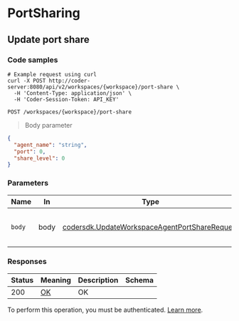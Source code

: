 # PortSharing

## Update port share

### Code samples

```shell
# Example request using curl
curl -X POST http://coder-server:8080/api/v2/workspaces/{workspace}/port-share \
  -H 'Content-Type: application/json' \
  -H 'Coder-Session-Token: API_KEY'
```

`POST /workspaces/{workspace}/port-share`

> Body parameter

```json
{
  "agent_name": "string",
  "port": 0,
  "share_level": 0
}
```

### Parameters

| Name   | In   | Type                                                                                                     | Required | Description                       |
| ------ | ---- | -------------------------------------------------------------------------------------------------------- | -------- | --------------------------------- |
| `body` | body | [codersdk.UpdateWorkspaceAgentPortShareRequest](schemas.md#codersdkupdateworkspaceagentportsharerequest) | true     | Update port sharing level request |

### Responses

| Status | Meaning                                                 | Description | Schema |
| ------ | ------------------------------------------------------- | ----------- | ------ |
| 200    | [OK](https://tools.ietf.org/html/rfc7231#section-6.3.1) | OK          |        |

To perform this operation, you must be authenticated. [Learn more](authentication.md).
